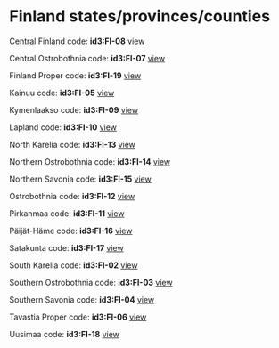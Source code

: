 # Finland states/provinces/counties
Central Finland     code: **id3:FI-08**     [view](../export/geojson/medium/id3/fi/08.geojson)     


Central Ostrobothnia     code: **id3:FI-07**     [view](../export/geojson/medium/id3/fi/07.geojson)     


Finland Proper     code: **id3:FI-19**     [view](../export/geojson/medium/id3/fi/19.geojson)     


Kainuu     code: **id3:FI-05**     [view](../export/geojson/medium/id3/fi/05.geojson)     


Kymenlaakso     code: **id3:FI-09**     [view](../export/geojson/medium/id3/fi/09.geojson)     


Lapland     code: **id3:FI-10**     [view](../export/geojson/medium/id3/fi/10.geojson)     


North Karelia     code: **id3:FI-13**     [view](../export/geojson/medium/id3/fi/13.geojson)     


Northern Ostrobothnia     code: **id3:FI-14**     [view](../export/geojson/medium/id3/fi/14.geojson)     


Northern Savonia     code: **id3:FI-15**     [view](../export/geojson/medium/id3/fi/15.geojson)     


Ostrobothnia     code: **id3:FI-12**     [view](../export/geojson/medium/id3/fi/12.geojson)     


Pirkanmaa     code: **id3:FI-11**     [view](../export/geojson/medium/id3/fi/11.geojson)     


Päijät-Häme     code: **id3:FI-16**     [view](../export/geojson/medium/id3/fi/16.geojson)     


Satakunta     code: **id3:FI-17**     [view](../export/geojson/medium/id3/fi/17.geojson)     


South Karelia     code: **id3:FI-02**     [view](../export/geojson/medium/id3/fi/02.geojson)     


Southern Ostrobothnia     code: **id3:FI-03**     [view](../export/geojson/medium/id3/fi/03.geojson)     


Southern Savonia     code: **id3:FI-04**     [view](../export/geojson/medium/id3/fi/04.geojson)     


Tavastia Proper     code: **id3:FI-06**     [view](../export/geojson/medium/id3/fi/06.geojson)     


Uusimaa     code: **id3:FI-18**     [view](../export/geojson/medium/id3/fi/18.geojson)     

